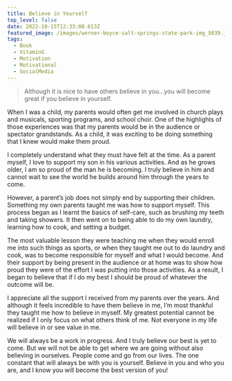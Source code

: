```yaml
---
title: Believe in Yourself
top_level: false
date: 2022-10-15T12:33:08.613Z
featured_image: /images/werner-boyce-salt-springs-state-park-img_5039.jpeg
tags:
  - Book
  - VitaminG
  - Motivation
  - Motivational
  - SocialMedia
---
```

> Although it is nice to have others believe in you…you will become great if you believe in yourself.

When I was a child, my parents would often get me involved in church plays and musicals, sporting programs, and school choir. One of the highlights of those experiences was that my parents would be in the audience or spectator grandstands. As a child, it was exciting to be doing something that I knew would make them proud.

I completely understand what they must have felt at the time. As a parent myself, I love to support my son in his various activities. And as he grows older, I am so proud of the man he is becoming. I truly believe in him and cannot wait to see the world he builds around him through the years to come.

However, a parent’s job does not simply end by supporting their children. Something my own parents taught me was how to support myself. This process began as I learnt the basics of self-care, such as brushing my teeth and taking showers. It then went on to being able to do my own laundry, learning how to cook, and setting a budget.

The most valuable lesson they were teaching me when they would enroll me into such things as sports, or when they taught me out to do laundry and cook, was to become responsible for myself and what I would become. And their support by being present in the audience or at home was to show how proud they were of the effort I was putting into those activities. As a result, I began to believe that if I do my best I should be proud of whatever the outcome will be.

I appreciate all the support I received from my parents over the years. And although it feels incredible to have them believe in me, I’m most thankful they taught me how to believe in myself. My greatest potential cannot be realized if I only focus on what others think of me. Not everyone in my life will believe in or see value in me.

We will always be a work in progress. And I truly believe our best is yet to come. But we will not be able to get where we are going without also believing in ourselves. People come and go from our lives. The one constant that will always be with you is yourself. Believe in you and who you are, and I know you will become the best version of you!